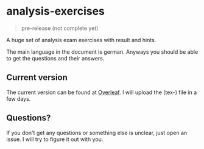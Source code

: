 # analysis-exercises
> pre-release (not complete yet)

A huge set of analysis exam exercises with result and hints.

The main language in the document is german. 
Anyways you should be able to get the questions and their answers.

## Current version
The current version can be found at [Overleaf](https://de.overleaf.com/read/yydddqccwyzr).
I will upload the (tex-) file in a few days.

## Questions?
If you don't get any questions or something else is unclear, just open an issue.
I will try to figure it out with you.

